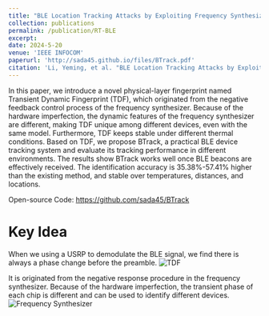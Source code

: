 ```yaml
---
title: "BLE Location Tracking Attacks by Exploiting Frequency Synthesizer Imperfection"
collection: publications
permalink: /publication/RT-BLE
excerpt: 
date: 2024-5-20
venue: 'IEEE INFOCOM'
paperurl: 'http://sada45.github.io/files/BTrack.pdf'
citation: 'Li, Yeming, et al. "BLE Location Tracking Attacks by Exploiting Frequency Synthesizer Imperfection." IEEE INFOCOM 2024.'
---
```


In this paper, we introduce a novel physical-layer fingerprint named Transient Dynamic Fingerprint (TDF), which originated from the negative feedback control process of the frequency synthesizer. Because of the hardware imperfection, the dynamic features of the frequency synthesizer are different, making TDF unique among different devices, even with the same model. Furthermore, TDF keeps stable under different thermal conditions. Based on TDF, we propose BTrack, a practical BLE device tracking system and evaluate its tracking performance in different environments. The results show BTrack works well once BLE beacons are effectively received. The identification accuracy is 35.38%-57.41% higher than the existing method, and stable over temperatures, distances, and locations.

Open-source Code: https://github.com/sada45/BTrack

# Key Idea
When we using a USRP to demodulate the BLE signal, we find there is always a phase change before the preamble.
![TDF](http://sada45.github.io/images/paper_imag/BTrack-phase.png "Transient Phase Change Before Preamble")

It is originated from the negative response procedure in the frequency synthesizer. Because of the hardware imperfection, the transient phase of each chip is different and can be used to identify different devices.
![Frequency Synthesizer](http://sada45.github.io/images/paper_imag/BTrack-frequency.png "Frequency Synthesizer of BLE")
